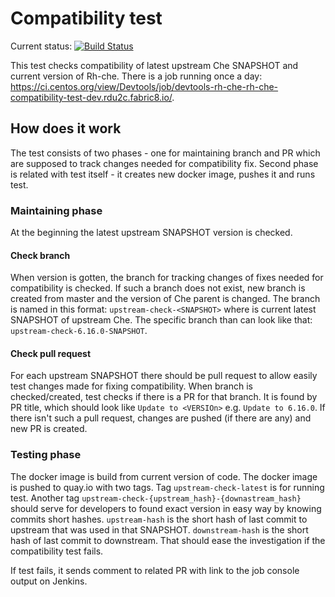 # Compatibility test

Current status: [![Build Status](https://ci.centos.org/buildStatus/icon?job=devtools-rh-che-rh-che-compatibility-test-dev.rdu2c.fabric8.io)](https://ci.centos.org/view/Devtools/job/devtools-rh-che-rh-che-compatibility-test-dev.rdu2c.fabric8.io/) 

This test checks compatibility of latest upstream Che SNAPSHOT and current version of Rh-che. There is a job running once a day: 
https://ci.centos.org/view/Devtools/job/devtools-rh-che-rh-che-compatibility-test-dev.rdu2c.fabric8.io/.

## How does it work

The test consists of two phases - one for maintaining branch and PR which are supposed to track changes needed for compatibility fix. Second phase is related with test itself - it creates 
new docker image, pushes it and runs test.

### Maintaining phase

At the beginning the latest upstream SNAPSHOT version is checked. 

#### Check branch
When version is gotten, the branch for tracking changes of fixes needed for compatibility is checked. If such a branch does not exist, new branch is created from master and the version of Che 
parent is changed. The branch is named in this format: ```upstream-check-<SNAPSHOT>``` where <SNAPSHOT> is current latest SNAPSHOT of upstream Che. The specific branch than can look like 
that: ```upstream-check-6.16.0-SNAPSHOT```.

#### Check pull request
For each upstream SNAPSHOT there should be pull request to allow easily test changes made for fixing compatibility. When branch is checked/created, test checks if there is a PR for that branch. 
It is found by PR title, which should look like ```Update to <VERSIOn>``` e.g. ```Update to 6.16.0```. 
If there isn't such a pull request, changes are pushed (if there are any) and new PR is created. 

### Testing phase
The docker image is build from current version of code. The docker image is pushed to quay.io with two tags. Tag ```upstream-check-latest``` is for running test. Another tag 
```upstream-check-{upstream_hash}-{downastream_hash}``` should serve for developers to found exact version in easy way by knowing commits short hashes. 
```upstream-hash``` is the short hash of last commit to upstream that was used in that SNAPSHOT.
```downstream-hash``` is the short hash of last commit to downstream. That should ease the investigation if the compatibility test fails.

If test fails, it sends comment to related PR with link to the job console output on Jenkins.